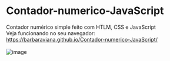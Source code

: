 # Contador-numerico-JavaScript
Contador numérico simple feito com HTLM, CSS e JavaScript <br>
Veja funcionando no seu navegador:<br>
https://barbaraviana.github.io/Contador-numerico-JavaScript/
<br>
<br>
![image](https://user-images.githubusercontent.com/81521722/202902653-4a76b158-1784-4171-b29d-731172ce9697.png)

